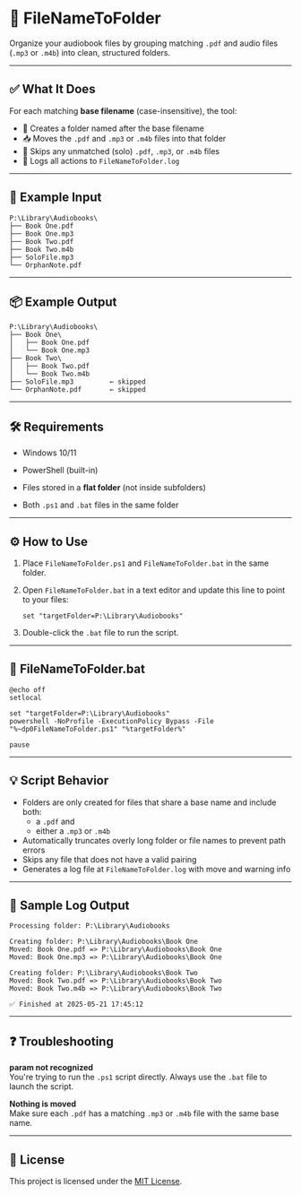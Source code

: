 # 📁 FileNameToFolder

Organize your audiobook files by grouping matching `.pdf` and audio files (`.mp3` or `.m4b`) into clean, structured folders.

---

## ✅ What It Does

For each matching **base filename** (case-insensitive), the tool:

- 📂 Creates a folder named after the base filename  
- 📥 Moves the `.pdf` and `.mp3` or `.m4b` files into that folder  
- 🚫 Skips any unmatched (solo) `.pdf`, `.mp3`, or `.m4b` files  
- 📝 Logs all actions to `FileNameToFolder.log`

---

## 📂 Example Input

```
P:\Library\Audiobooks\
├── Book One.pdf
├── Book One.mp3
├── Book Two.pdf
├── Book Two.m4b
├── SoloFile.mp3
└── OrphanNote.pdf
```

---

## 📦 Example Output

```
P:\Library\Audiobooks\
├── Book One\
│   ├── Book One.pdf
│   └── Book One.mp3
├── Book Two\
│   ├── Book Two.pdf
│   └── Book Two.m4b
├── SoloFile.mp3         ← skipped
└── OrphanNote.pdf       ← skipped
```

---

## 🛠 Requirements

- Windows 10/11  
- PowerShell (built-in) 
   
- Files stored in a **flat folder** (not inside subfolders)  
- Both `.ps1` and `.bat` files in the same folder

---

## ⚙️ How to Use

1. Place `FileNameToFolder.ps1` and `FileNameToFolder.bat` in the same folder.
2. Open `FileNameToFolder.bat` in a text editor and update this line to point to your files:

   ```
   set "targetFolder=P:\Library\Audiobooks"
   ```

3. Double-click the `.bat` file to run the script.

---

## 📄 FileNameToFolder.bat

```
@echo off
setlocal

set "targetFolder=P:\Library\Audiobooks"
powershell -NoProfile -ExecutionPolicy Bypass -File "%~dp0FileNameToFolder.ps1" "%targetFolder%"

pause
```

---

## 💡 Script Behavior

- Folders are only created for files that share a base name and include both:
  - a `.pdf` and  
  - either a `.mp3` or `.m4b`
- Automatically truncates overly long folder or file names to prevent path errors
- Skips any file that does not have a valid pairing
- Generates a log file at `FileNameToFolder.log` with move and warning info

---

## 📜 Sample Log Output

```
Processing folder: P:\Library\Audiobooks

Creating folder: P:\Library\Audiobooks\Book One
Moved: Book One.pdf => P:\Library\Audiobooks\Book One
Moved: Book One.mp3 => P:\Library\Audiobooks\Book One

Creating folder: P:\Library\Audiobooks\Book Two
Moved: Book Two.pdf => P:\Library\Audiobooks\Book Two
Moved: Book Two.m4b => P:\Library\Audiobooks\Book Two

✅ Finished at 2025-05-21 17:45:12
```

---

## ❓ Troubleshooting

**param not recognized**  
You're trying to run the `.ps1` script directly. Always use the `.bat` file to launch the script.

**Nothing is moved**  
Make sure each `.pdf` has a matching `.mp3` or `.m4b` file with the same base name.

---

## 🏁 License

This project is licensed under the [MIT License](LICENSE).